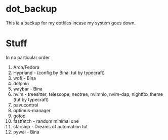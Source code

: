 # dot_backup

This ia a backup for my dotfiles incase my system goes down.

# Stuff
In no particular order

1. Arch/Fedora
2. Hyprland - (config by Bina. tut by typecraft)
3. wofi - Bina
4. dolphin
5. waybar - Bina
6. nvim - treesitter, telescope, neotree, nvimnio, nvim-dap, nightfox theme (tut by typecraft)
7. pavucontrol
8. optimus-manager
9. gotop
10. fastfetch - random minimal one
11. starship - Dreams of automation tut
12. pywal - Bina
